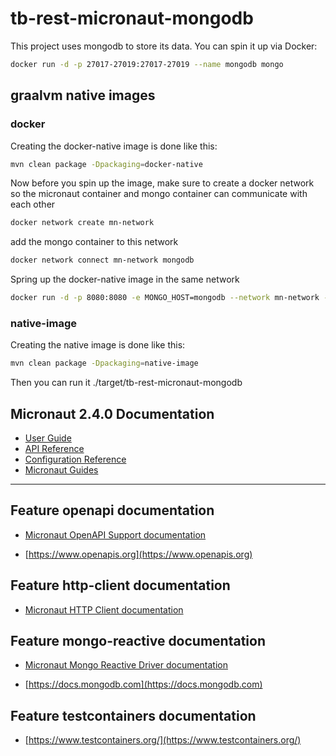 # tb-rest-micronaut-mongodb
This project uses mongodb to store its data. You can spin it up via Docker:
```bash
docker run -d -p 27017-27019:27017-27019 --name mongodb mongo
```
## graalvm native images
### docker
Creating the docker-native image is done like this:
```bash
mvn clean package -Dpackaging=docker-native
```
Now before you spin up the image, make sure to create a docker network so the micronaut container and mongo container 
can communicate with each other
```bash
docker network create mn-network
```
add the mongo container to this network
```bash
docker network connect mn-network mongodb
```
Spring up the docker-native image in the same network
```bash
docker run -d -p 8080:8080 -e MONGO_HOST=mongodb --network mn-network --name mn-mongodb mn-mongodb
```
### native-image
Creating the native image is done like this:
```bash
mvn clean package -Dpackaging=native-image
```
Then you can run it
./target/tb-rest-micronaut-mongodb

## Micronaut 2.4.0 Documentation

- [User Guide](https://docs.micronaut.io/2.4.0/guide/index.html)
- [API Reference](https://docs.micronaut.io/2.4.0/api/index.html)
- [Configuration Reference](https://docs.micronaut.io/2.4.0/guide/configurationreference.html)
- [Micronaut Guides](https://guides.micronaut.io/index.html)
---

## Feature openapi documentation

- [Micronaut OpenAPI Support documentation](https://micronaut-projects.github.io/micronaut-openapi/latest/guide/index.html)

- [https://www.openapis.org](https://www.openapis.org)

## Feature http-client documentation

- [Micronaut HTTP Client documentation](https://docs.micronaut.io/latest/guide/index.html#httpClient)

## Feature mongo-reactive documentation

- [Micronaut Mongo Reactive Driver documentation](https://micronaut-projects.github.io/micronaut-mongodb/latest/guide/index.html)

- [https://docs.mongodb.com](https://docs.mongodb.com)

## Feature testcontainers documentation

- [https://www.testcontainers.org/](https://www.testcontainers.org/)

